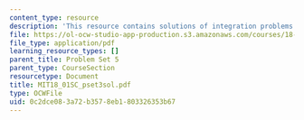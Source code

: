 ```yaml
---
content_type: resource
description: 'This resource contains solutions of integration problems. '
file: https://ol-ocw-studio-app-production.s3.amazonaws.com/courses/18-01sc-single-variable-calculus-fall-2010/0c2dce083a72b3578eb1803326353b67_MIT18_01SC_pset3sol.pdf
file_type: application/pdf
learning_resource_types: []
parent_title: Problem Set 5
parent_type: CourseSection
resourcetype: Document
title: MIT18_01SC_pset3sol.pdf
type: OCWFile
uid: 0c2dce08-3a72-b357-8eb1-803326353b67
---
```

